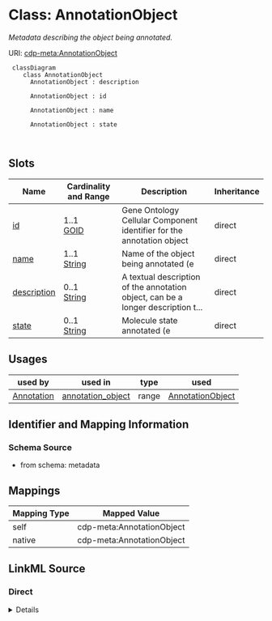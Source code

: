 # Class: AnnotationObject


_Metadata describing the object being annotated._





URI: [cdp-meta:AnnotationObject](metadataAnnotationObject)




```mermaid
 classDiagram
    class AnnotationObject
      AnnotationObject : description
        
      AnnotationObject : id
        
      AnnotationObject : name
        
      AnnotationObject : state
        
      
```




<!-- no inheritance hierarchy -->


## Slots

| Name | Cardinality and Range | Description | Inheritance |
| ---  | --- | --- | --- |
| [id](id.md) | 1..1 <br/> [GOID](GOID.md) | Gene Ontology Cellular Component identifier for the annotation object | direct |
| [name](name.md) | 1..1 <br/> [String](String.md) | Name of the object being annotated (e | direct |
| [description](description.md) | 0..1 <br/> [String](String.md) | A textual description of the annotation object, can be a longer description t... | direct |
| [state](state.md) | 0..1 <br/> [String](String.md) | Molecule state annotated (e | direct |





## Usages

| used by | used in | type | used |
| ---  | --- | --- | --- |
| [Annotation](Annotation.md) | [annotation_object](annotation_object.md) | range | [AnnotationObject](AnnotationObject.md) |






## Identifier and Mapping Information







### Schema Source


* from schema: metadata





## Mappings

| Mapping Type | Mapped Value |
| ---  | ---  |
| self | cdp-meta:AnnotationObject |
| native | cdp-meta:AnnotationObject |





## LinkML Source

<!-- TODO: investigate https://stackoverflow.com/questions/37606292/how-to-create-tabbed-code-blocks-in-mkdocs-or-sphinx -->

### Direct

<details>
```yaml
name: AnnotationObject
description: Metadata describing the object being annotated.
from_schema: metadata
attributes:
  id:
    name: id
    description: Gene Ontology Cellular Component identifier for the annotation object
    from_schema: metadata
    exact_mappings:
    - cdp-common:annotation_object_id
    alias: id
    owner: AnnotationObject
    domain_of:
    - TissueDetails
    - CellType
    - CellStrain
    - CellComponent
    - AnnotationObject
    range: GO_ID
    required: true
    inlined: true
    inlined_as_list: true
    pattern: ^GO:[0-9]{7}$
  name:
    name: name
    description: Name of the object being annotated (e.g. ribosome, nuclear pore complex,
      actin filament, membrane)
    from_schema: metadata
    exact_mappings:
    - cdp-common:annotation_object_name
    alias: name
    owner: AnnotationObject
    domain_of:
    - Author
    - OrganismDetails
    - TissueDetails
    - CellType
    - CellStrain
    - CellComponent
    - AnnotationObject
    - AnnotationMethodLinks
    range: string
    required: true
    inlined: true
    inlined_as_list: true
  description:
    name: description
    description: A textual description of the annotation object, can be a longer description
      to include additional information not covered by the Annotation object name
      and state.
    from_schema: metadata
    exact_mappings:
    - cdp-common:annotation_object_description
    rank: 1000
    alias: description
    owner: AnnotationObject
    domain_of:
    - AnnotationObject
    range: string
    inlined: true
    inlined_as_list: true
  state:
    name: state
    description: Molecule state annotated (e.g. open, closed)
    from_schema: metadata
    exact_mappings:
    - cdp-common:annotation_object_state
    rank: 1000
    alias: state
    owner: AnnotationObject
    domain_of:
    - AnnotationObject
    range: string
    inlined: true
    inlined_as_list: true

```
</details>

### Induced

<details>
```yaml
name: AnnotationObject
description: Metadata describing the object being annotated.
from_schema: metadata
attributes:
  id:
    name: id
    description: Gene Ontology Cellular Component identifier for the annotation object
    from_schema: metadata
    exact_mappings:
    - cdp-common:annotation_object_id
    alias: id
    owner: AnnotationObject
    domain_of:
    - TissueDetails
    - CellType
    - CellStrain
    - CellComponent
    - AnnotationObject
    range: GO_ID
    required: true
    inlined: true
    inlined_as_list: true
    pattern: ^GO:[0-9]{7}$
  name:
    name: name
    description: Name of the object being annotated (e.g. ribosome, nuclear pore complex,
      actin filament, membrane)
    from_schema: metadata
    exact_mappings:
    - cdp-common:annotation_object_name
    alias: name
    owner: AnnotationObject
    domain_of:
    - Author
    - OrganismDetails
    - TissueDetails
    - CellType
    - CellStrain
    - CellComponent
    - AnnotationObject
    - AnnotationMethodLinks
    range: string
    required: true
    inlined: true
    inlined_as_list: true
  description:
    name: description
    description: A textual description of the annotation object, can be a longer description
      to include additional information not covered by the Annotation object name
      and state.
    from_schema: metadata
    exact_mappings:
    - cdp-common:annotation_object_description
    rank: 1000
    alias: description
    owner: AnnotationObject
    domain_of:
    - AnnotationObject
    range: string
    inlined: true
    inlined_as_list: true
  state:
    name: state
    description: Molecule state annotated (e.g. open, closed)
    from_schema: metadata
    exact_mappings:
    - cdp-common:annotation_object_state
    rank: 1000
    alias: state
    owner: AnnotationObject
    domain_of:
    - AnnotationObject
    range: string
    inlined: true
    inlined_as_list: true

```
</details>